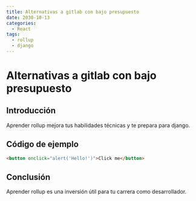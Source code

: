 ```yaml
---
title: Alternativas a gitlab con bajo presupuesto
date: 2030-10-13
categories:
  - React
tags:
  - rollup
  - django
---
```


# Alternativas a gitlab con bajo presupuesto

## Introducción

Aprender rollup mejora tus habilidades técnicas y te prepara para django.

## Código de ejemplo

```html
<button onclick="alert('Hello!')">Click me</button>
```

## Conclusión

Aprender rollup es una inversión útil para tu carrera como desarrollador.